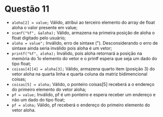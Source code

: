 # Questão 11

- `aloha[2] = value;` Válido, atribui ao terceiro elemento do array de float aloha o valor presente em value;
- `scanf("%f", &aloha);` Válido, armazena na primeira posição de aloha o float digitado pelo usuário;
- `aloha = value";` Inválido, erro de sintaxe ("). Desconsiderando o erro de sintaxe ainda seria inválido pois aloha é um vetor;
- `printf("%f", aloha);` Inválido, pois aloha retornará a posição na memória do 1o elemento do vetor e o printf espera que seja um dado do tipo float;
- `coisas[4][4] = aloha[3];` Válido, armazena quarto item (posição 3) do vetor aloha na quarta linha e quarta coluna da matriz bidimencional coisas;
- `coisas[5] = aloha;` Válido, o ponteiro coisas[5] receberá a o endereço do primeiro elemento do vetor aloha; 
- `pf = value;` Inválido, pf é um ponteiro e espera receber um endereço e não um dado do tipo float;
- `pf = aloha;` Válido, pf receberá o endereço do primeiro elemento do vetor aloha.